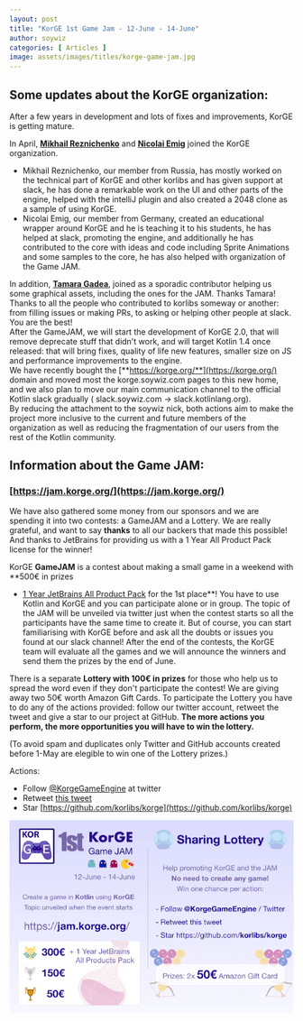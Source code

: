 ```yaml
---
layout: post
title: "KorGE 1st Game Jam - 12-June - 14-June"
author: soywiz
categories: [ Articles ]
image: assets/images/titles/korge-game-jam.jpg
---
```


## Some updates about the KorGE organization:

After a few years in development and lots of fixes and improvements, KorGE is getting mature.

In April, **[Mikhail Reznichenko](https://github.com/RezMike)** and [**Nicolai Emig**](https://github.com/emign) joined
the KorGE organization.

* Mikhail Reznichenko, our member from Russia, has mostly worked on the technical part of KorGE and other korlibs and
  has given support at slack, he has done a remarkable work on the UI and other parts of the engine, helped with the
  intelliJ plugin and also created a 2048 clone as a sample of using KorGE.
* Nicolai Emig, our member from Germany, created an educational wrapper around KorGE and he is teaching it to his
  students, he has helped at slack, promoting the engine, and additionally he has contributed to the core with ideas and
  code including Sprite Animations and some samples to the core, he has also helped with organization of the Game JAM.

In addition, [**Tamara Gadea**](https://github.com/tamygm21), joined as a sporadic contributor helping us some graphical
assets, including the ones for the JAM. Thanks Tamara!  
Thanks to all the people who contributed to korlibs someway or another: from filling issues or making PRs, to asking or
helping other people at slack. You are the best!  
After the GameJAM, we will start the development of KorGE 2.0, that will remove deprecate stuff that didn't work, and
will target Kotlin 1.4 once released: that will bring fixes, quality of life new features, smaller size on JS and
performance improvements to the engine.  
We have recently bought the [**https://korge.org/**](https://korge.org/) domain and moved most the korge.soywiz.com
pages to this new home, and we also plan to move our main communication channel to the official Kotlin slack gradually (
slack.soywiz.com -> slack.kotlinlang.org).  
By reducing the attachment to the soywiz nick, both actions aim to make the project more inclusive to the current and
future members of the organization as well as reducing the fragmentation of our users from the rest of the Kotlin
community.

## Information about the Game JAM:

### [https://jam.korge.org/](https://jam.korge.org/)

We have also gathered some money from our sponsors and we are spending it into two contests: a GameJAM and a Lottery. We
are really grateful, and want to say **thanks** to all our backers that made this possible! And thanks to JetBrains
for providing us with a 1 Year All Product Pack license for the winner!

KorGE **GameJAM** is a contest about making a small game in a weekend with **500€ in prizes
+ [1 Year JetBrains All Product Pack](https://www.jetbrains.com/all/) for the 1st place**! You have to use Kotlin and
KorGE and you can participate alone or in group. The topic of the JAM will be unveiled via twitter just when the contest
starts so all the participants have the same time to create it. But of course, you can start familiarising with KorGE
before and ask all the doubts or issues you found at our slack channel! After the end of the contests, the KorGE team
will evaluate all the games and we will announce the winners and send them the prizes by the end of June.

There is a separate **Lottery with 100€ in prizes** for those who help us to spread the word even if they don't
participate the contest! We are giving away two 50€ worth Amazon Gift Cards. To participate the Lottery you have to do
any of the actions provided: follow our twitter account, retweet the tweet and give a star to our project at
GitHub. **The more actions you perform, the more opportunities you will have to win the lottery.**

(To avoid spam and duplicates only Twitter and GitHub accounts created before 1-May are elegible to win one of the
Lottery prizes.)

Actions:

* Follow [@KorgeGameEngine](https://twitter.com/KorgeGameEngine) at twitter
* Retweet [this tweet](https://twitter.com/KorgeGameEngine/status/1267163268927406081)
* Star [https://github.com/korlibs/korge](https://github.com/korlibs/korge)

![](/assets/images/jam.png)

